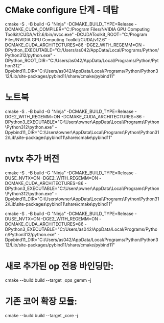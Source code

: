 
# CMake configure 단계 - 데탑
cmake -S . -B build -G "Ninja" -DCMAKE_BUILD_TYPE=Release -DCMAKE_CUDA_COMPILER="C:/Program Files/NVIDIA GPU Computing Toolkit/CUDA/v12.6/bin/nvcc.exe" -DCUDAToolkit_ROOT="C:/Program Files/NVIDIA GPU Computing Toolkit/CUDA/v12.6" -DCMAKE_CUDA_ARCHITECTURES=86 -DGE2_WITH_REGEMM=ON -DPython_EXECUTABLE="C:/Users/as042/AppData/Local/Programs/Python/Python312/python.exe" -DPython_ROOT_DIR="C:/Users/as042/AppData/Local/Programs/Python/Python312" -Dpybind11_DIR="C:/Users/as042/AppData/Local/Programs/Python/Python312/Lib/site-packages/pybind11/share/cmake/pybind11"

 
# 노트북
cmake -S . -B build -G "Ninja" -DCMAKE_BUILD_TYPE=Release -DGE2_WITH_REGEMM=ON -DCMAKE_CUDA_ARCHITECTURES=86 -DPython3_EXECUTABLE="C:\Users\owner\AppData\Local\Programs\Python\Python312\python.exe" -Dpybind11_DIR="C:\Users\owner\AppData\Local\Programs\Python\Python312\Lib\site-packages\pybind11\share\cmake\pybind11"

# nvtx 추가 버전
cmake -S . -B build -G "Ninja" -DCMAKE_BUILD_TYPE=Release -DUSE_NVTX=ON -DGE2_WITH_REGEMM=ON -DCMAKE_CUDA_ARCHITECTURES=86 -DPython3_EXECUTABLE="C:\Users\owner\AppData\Local\Programs\Python\Python312\python.exe" -Dpybind11_DIR="C:\Users\owner\AppData\Local\Programs\Python\Python312\Lib\site-packages\pybind11\share\cmake\pybind11"


cmake -S . -B build -G "Ninja" -DCMAKE_BUILD_TYPE=Release -DUSE_NVTX=ON -DGE2_WITH_REGEMM=ON -DCMAKE_CUDA_ARCHITECTURES=86 -DPython3_EXECUTABLE="C:/Users/as042/AppData/Local/Programs/Python/Python312/python.exe" -Dpybind11_DIR="C:/Users/as042/AppData/Local/Programs/Python/Python312/Lib/site-packages/pybind11/share/cmake/pybind11"



# 새로 추가된 op 전용 바인딩만:
cmake --build build --target _ops_gemm -j

# 기존 코어 확장 모듈:
cmake --build build --target _core -j
